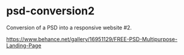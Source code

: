 # psd-conversion2
Conversion of a PSD into a responsive website #2.

https://www.behance.net/gallery/16951129/FREE-PSD-Multipurpose-Landing-Page